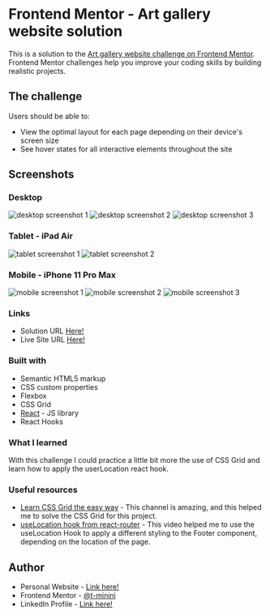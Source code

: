 # Frontend Mentor - Art gallery website solution

This is a solution to the [Art gallery website challenge on Frontend Mentor](https://www.frontendmentor.io/challenges/art-gallery-website-yVdrZlxyA). Frontend Mentor challenges help you improve your coding skills by building realistic projects. 


## The challenge

Users should be able to:

- View the optimal layout for each page depending on their device's screen size
- See hover states for all interactive elements throughout the site

## Screenshots

### Desktop

![desktop screenshot 1](../art-gallery-website/src/assets/screenshot/desktop-screenshot-1.png)
![desktop screenshot 2](../art-gallery-website/src/assets/screenshot/desktop-screenshot-2.png)
![desktop screenshot 3](../art-gallery-website/src/assets/screenshot/desktop-screenshot-3.png)

### Tablet - iPad Air

![tablet screenshot 1](../art-gallery-website/src/assets/screenshot/tablet-screenshot-1.png)
![tablet screenshot 2](../art-gallery-website/src/assets/screenshot/tablet-screenshot-2.png)

### Mobile - iPhone 11 Pro Max

![mobile screenshot 1](../art-gallery-website/src/assets/screenshot/mobile-screenshot-1.png)
![mobile screenshot 2](../art-gallery-website/src/assets/screenshot/mobile-screenshot-2.png)
![mobile screenshot 3](../art-gallery-website/src/assets/screenshot/mobile-screenshot-3.png)

### Links

- Solution URL [Here!](https://your-solution-url.com)
- Live Site URL [Here!](https://modern-art-gallery-tm.netlify.app/)

### Built with

- Semantic HTML5 markup
- CSS custom properties
- Flexbox
- CSS Grid
- [React](https://reactjs.org/) - JS library
- React Hooks

### What I learned

With this challenge I could practice a little bit more the use of CSS Grid and learn how to apply the userLocation react hook.

### Useful resources

- [Learn CSS Grid the easy way](https://www.youtube.com/watch?v=rg7Fvvl3taU&t=1269s) - This channel is amazing, and this helped me to solve the CSS Grid for this project.
- [useLocation hook from react-router](https://www.youtube.com/watch?v=vl1Vtp--nhE&t=5s) - This video helped me to use the useLocation Hook to apply a different styling to the Footer component, depending on the location of the page.

## Author

- Personal Website - [Link here!](https://www.tuliominini.com)
- Frontend Mentor - [@t-minini](https://www.frontendmentor.io/profile/t-minini)
- LinkedIn Profile - [Link here!](https://www.linkedin.com/in/tulio-minini/)
